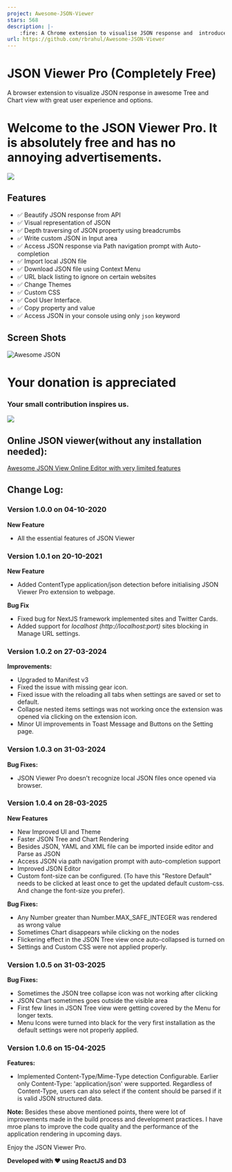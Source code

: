 ```yaml
---
project: Awesome-JSON-Viewer
stars: 568
description: |-
    :fire: A Chrome extension to visualise JSON response and  introduce awesome JSON prettifying experiences.
url: https://github.com/rbrahul/Awesome-JSON-Viewer
---
```


# JSON Viewer Pro (Completely Free)

A browser extension to visualize JSON response in awesome Tree and Chart view with great user experience and options.

# Welcome to the JSON Viewer Pro. It is absolutely free and has no annoying advertisements.

[![](https://raw.githubusercontent.com/rbrahul/Awesome-JSON-Viewer/master/chrome-web-store.png)](https://chrome.google.com/webstore/detail/json-viewer-pro/eifflpmocdbdmepbjaopkkhbfmdgijcc)

## Features

-   ✅ Beautify JSON response from API
-   ✅ Visual representation of JSON
-   ✅ Depth traversing of JSON property using breadcrumbs
-   ✅ Write custom JSON in Input area
-   ✅ Access JSON response via Path navigation prompt with Auto-completion
-   ✅ Import local JSON file
-   ✅ Download JSON file using Context Menu
-   ✅ URL black listing to ignore on certain websites
-   ✅ Change Themes
-   ✅ Custom CSS
-   ✅ Cool User Interface.
-   ✅ Copy property and value
-   ✅ Access JSON in your console using only `json` keyword

## Screen Shots

![Awesome JSON](https://raw.githubusercontent.com/rbrahul/Awesome-JSON/master/awesome-json-slideshow.gif 'Awesome JSON an awesome Chrome extension to assist development')

# Your donation is appreciated

### Your small contribution inspires us.

[![](https://www.paypalobjects.com/en_US/DK/i/btn/btn_donateCC_LG.gif)](https://www.paypal.com/donate?hosted_button_id=VQLQGCRJAAF3L)

## Online JSON viewer(without any installation needed):

[Awesome JSON View Online Editor with very limited features](https://rbrahul.github.io/Awesome-JSON-Viewer/# 'Awesome JSON Viewer')

## Change Log:

### Version 1.0.0 on 04-10-2020

**New Feature**

-   All the essential features of JSON Viewer

### Version 1.0.1 on 20-10-2021

**New Feature**

-   Added ContentType application/json detection before initialising JSON Viewer Pro extension to webpage.

**Bug Fix**

-   Fixed bug for NextJS framework implemented sites and Twitter Cards.
-   Added support for _localhost (http://localhost:port)_ sites blocking in Manage URL settings.

### Version 1.0.2 on 27-03-2024

**Improvements:**

-   Upgraded to Manifest v3
-   Fixed the issue with missing gear icon.
-   Fixed issue with the reloading all tabs when settings are saved or set to default.
-   Collapse nested items settings was not working once the extension was opened via clicking on the extension icon.
-   Minor UI improvements in Toast Message and Buttons on the Setting page.

### Version 1.0.3 on 31-03-2024

**Bug Fixes:**

-   JSON Viewer Pro doesn't recognize local JSON files once opened via browser.

### Version 1.0.4 on 28-03-2025

**New Features**

-   New Improved UI and Theme
-   Faster JSON Tree and Chart Rendering
-   Besides JSON, YAML and XML file can be imported inside editor and Parse as JSON
-   Access JSON via path navigation prompt with auto-completion support
-   Improved JSON Editor
-   Custom font-size can be configured. (To have this "Restore Default" needs to be clicked at least once to get the updated default custom-css. And change the font-size you prefer).

**Bug Fixes:**

-   Any Number greater than Number.MAX_SAFE_INTEGER was rendered as wrong value
-   Sometimes Chart disappears while clicking on the nodes
-   Flickering effect in the JSON Tree view once auto-collapsed is turned on
-   Settings and Custom CSS were not applied properly.

### Version 1.0.5 on 31-03-2025

**Bug Fixes:**

-   Sometimes the JSON tree collapse icon was not working after clicking
-   JSON Chart sometimes goes outside the visible area
-   First few lines in JSON Tree view were getting covered by the Menu for longer texts.
-   Menu Icons were turned into black for the very first installation as the default settings were not properly applied.

### Version 1.0.6 on 15-04-2025

**Features:**

-   Implemented Content-Type/Mime-Type detection Configurable. Earlier only Content-Type: 'application/json' were supported. Regardless of Content-Type, users can also select if the content should be parsed if it is valid JSON structured data.

**Note:**
Besides these above mentioned points, there were lot of improvements made in the build process and development practices. I have mroe plans to improve the code quality and the performance of the application rendering in upcoming days.

Enjoy the JSON Viewer Pro.

**Developed with ♥ using ReactJS and D3**

